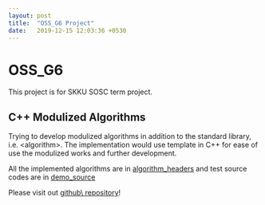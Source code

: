 ```yaml
---
layout: post
title:  "OSS_G6 Project"
date:   2019-12-15 12:03:36 +0530
---
```

# OSS_G6

This project is for SKKU SOSC term project. 

C++ Modulized Algorithms 
----
Trying to develop modulized algorithms in addition to the standard library, i.e. \<algorithm\>. The implementation would use template in C++ for ease of use the modulized works and further development.

All the implemented algorithms are in [algorithm\_headers](https://github.com/yhlim1225/OSS_G6/tree/master/algorithm_headers/) and test source codes are in [demo\_source](https://github.com/yhlim1225/OSS_G6/tree/master/demo_source/)

Please visit out [github\ repository](https://github.com/yhlim1225/OSS_G6)! 